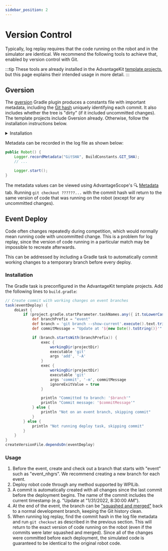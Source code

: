 ```yaml
---
sidebar_position: 2
---
```


# Version Control

Typically, log replay requires that the code running on the robot and in the simulator are identical. We recommend the following tools to achieve that, enabled by version control with Git.

:::tip
These tools are already installed in the AdvantageKit [template projects](/category/template-projects), but this page explains their intended usage in more detail.
:::

## Gversion

The [gversion](https://github.com/lessthanoptimal/gversion-plugin) Gradle plugin produces a constants file with important metadata, including the [Git hash](https://www.mikestreety.co.uk/blog/the-git-commit-hash/) uniquely identifying each commit. It also includes whether the tree is "dirty" (if it included uncommitted changes). The template projects include Gversion already. Otherwise, follow the installation instructions below.

<details>
<summary>Installation</summary>

Add the plugin at the top of `build.gradle`:

```groovy
plugins {
    // ...
    id "com.peterabeles.gversion" version "1.10"
}
```

Add the `createVersionFile` task as a dependency of `compileJava`:

```groovy
project.compileJava.dependsOn(createVersionFile)
gversion {
  srcDir       = "src/main/java/"
  classPackage = "frc.robot"
  className    = "BuildConstants"
  dateFormat   = "yyyy-MM-dd HH:mm:ss z"
  timeZone     = "America/New_York" // Use preferred time zone
  indent       = "  "
}
```

You should also add the `BuildConstants.java` file to the repository `.gitignore`:

```
src/main/java/frc/robot/BuildConstants.java
```

:::info
Git must be installed and available on the PATH to use the Gversion plugin. See [here](https://git-scm.com/downloads).
:::

</details>

Metadata can be recorded in the log file as shown below:

```java
public Robot() {
    Logger.recordMetadata("GitSHA", BuildConstants.GIT_SHA);
    // ...

    Logger.start();
}
```

The metadata values can be viewed using AdvantageScope's 🔍 [Metadata](https://docs.advantagescope.org/tab-reference/metadata) tab. Running `git checkout ??????...` with the commit hash will return to the same version of code that was running on the robot (except for any uncommitted changes).

## Event Deploy

Code often changes repeatedly during competition, which would normally mean running code with uncommitted change. This is a problem for log replay, since the version of code running in a particular match may be impossible to recreate afterwards.

This can be addressed by including a Gradle task to automatically commit working changes to a temporary branch before every deploy.

### Installation

The Gradle task is preconfigured in the AdvantageKit template projects. Add the following lines to `build.gradle`:

```groovy
// Create commit with working changes on event branches
task(eventDeploy) {
    doLast {
        if (project.gradle.startParameter.taskNames.any({ it.toLowerCase().contains("deploy") })) {
            def branchPrefix = "event"
            def branch = 'git branch --show-current'.execute().text.trim()
            def commitMessage = "Update at '${new Date().toString()}'"

            if (branch.startsWith(branchPrefix)) {
                exec {
                    workingDir(projectDir)
                    executable 'git'
                    args 'add', '-A'
                }
                exec {
                    workingDir(projectDir)
                    executable 'git'
                    args 'commit', '-m', commitMessage
                    ignoreExitValue = true
                }

                println "Committed to branch: '$branch'"
                println "Commit message: '$commitMessage'"
            } else {
                println "Not on an event branch, skipping commit"
            }
        } else {
            println "Not running deploy task, skipping commit"
        }
    }
}
createVersionFile.dependsOn(eventDeploy)
```

### Usage

1. Before the event, create and check out a branch that starts with "event" such as "event_nhgrs". We recommend creating a new branch for each event.
2. Deploy robot code through any method supported by WPILib.
3. A commit is automatically created with all changes since the last commit before the deployment begins. The name of the commit includes the current timestamp (e.g. "Update at "1/31/2022, 8:30:00 AM").
4. At the end of the event, the branch can be ["squashed and merged"](https://docs.github.com/en/pull-requests/collaborating-with-pull-requests/incorporating-changes-from-a-pull-request/about-pull-request-merges#squash-and-merge-your-commits) back to a normal development branch, keeping the Git history clean.
5. When running log replay, find the commit hash in the log file metadata and run `git checkout` as described in the previous section. This will return to the exact version of code running on the robot (even if the commits were later squashed and merged). Since all of the changes were committed before each deployment, the simulated code is guaranteed to be identical to the original robot code.
